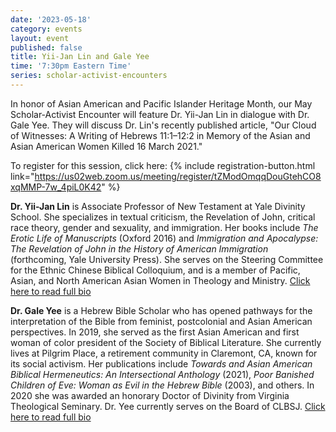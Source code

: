 ```yaml
---
date: '2023-05-18'
category: events
layout: event
published: false
title: Yii-Jan Lin and Gale Yee
time: '7:30pm Eastern Time'
series: scholar-activist-encounters
---
```

In honor of Asian American and Pacific Islander Heritage Month, our May Scholar-Activist Encounter will feature Dr. Yii-Jan Lin in dialogue with Dr. Gale Yee. They will discuss Dr. Lin's recently published article, "Our Cloud of Witnesses: A Writing of Hebrews 11:1–12:2 in Memory of the Asian and Asian American Women Killed 16 March 2021."

To register for this session, click here: {% include registration-button.html link="https://us02web.zoom.us/meeting/register/tZModOmqqDouGtehCO8xqMMP-7w_4piL0K42" %}

**Dr. Yii-Jan Lin** is Associate Professor of New Testament at Yale Divinity School. She specializes in textual criticism, the Revelation of John, critical race theory, gender and sexuality, and immigration. Her books include _The Erotic Life of Manuscripts_ (Oxford 2016) and _Immigration and Apocalypse: The Revelation of John in the History of American Immigration_ (forthcoming, Yale University Press). She serves on the Steering Committee for the Ethnic Chinese Biblical Colloquium, and is a member of Pacific, Asian, and North American Asian Women in Theology and Ministry. [Click here to read full bio](https://divinity.yale.edu/faculty-and-research/yds-faculty/yii-jan-lin)

**Dr. Gale Yee** is a Hebrew Bible Scholar who has opened pathways for the interpretation of the Bible from feminist, postcolonial and Asian American perspectives. In 2019, she served as the first Asian American and first woman of color president of the Society of Biblical Literature. She currently lives at Pilgrim Place, a retirement community in Claremont, CA, known for its social activism. Her publications include _Towards and Asian American Biblical Hermeneutics: An Intersectional Anthology_ (2021), _Poor Banished Children of Eve: Woman as Evil in the Hebrew Bible_ (2003), and others. In 2020 she was awarded an honorary Doctor of Divinity from Virginia Theological Seminary. Dr. Yee currently serves on the Board of CLBSJ. [Click here to read full bio](https://clbsj.org/about/leadership/gale-yee/)
